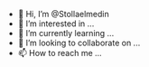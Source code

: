 - 👋 Hi, I’m @Stollaelmedin
- 👀 I’m interested in ...
- 🌱 I’m currently learning ...
- 💞️ I’m looking to collaborate on ...
- 📫 How to reach me ...

<!---
Stollaelmedin/Stollaelmedin is a ✨ special ✨ repository because its `README.md` (this file) appears on your GitHub profile.
You can click the Preview link to take a look at your changes.
--->

